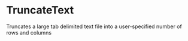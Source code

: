 # TruncateText
Truncates a large tab delimited text file into a user-specified number of rows and columns
